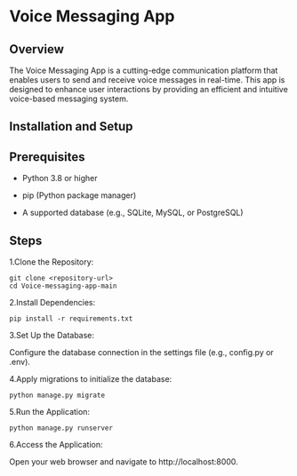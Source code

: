 # Voice Messaging App

## Overview

The Voice Messaging App is a cutting-edge communication platform that enables users to send and receive voice messages in real-time. This app is designed to enhance user interactions by providing an efficient and intuitive voice-based messaging system.

## Installation and Setup

## Prerequisites

- Python 3.8 or higher

- pip (Python package manager)

- A supported database (e.g., SQLite, MySQL, or PostgreSQL)

## Steps

1.Clone the Repository:

    git clone <repository-url>
    cd Voice-messaging-app-main

2.Install Dependencies:

    pip install -r requirements.txt

3.Set Up the Database:

Configure the database connection in the settings file (e.g., config.py or .env).

4.Apply migrations to initialize the database:

    python manage.py migrate

5.Run the Application:

    python manage.py runserver

6.Access the Application:

Open your web browser and navigate to http://localhost:8000.
